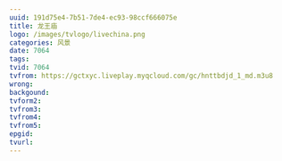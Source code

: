 ```yaml
---
uuid: 191d75e4-7b51-7de4-ec93-98ccf666075e
title: 龙王庙
logo: /images/tvlogo/livechina.png
categories: 风景
date: 7064
tags:
tvid: 7064
tvfrom: https://gctxyc.liveplay.myqcloud.com/gc/hnttbdjd_1_md.m3u8
wrong:
backgound:
tvform2:
tvfrom3:
tvfrom4:
tvfrom5:
epgid:
tvurl:
---
```

